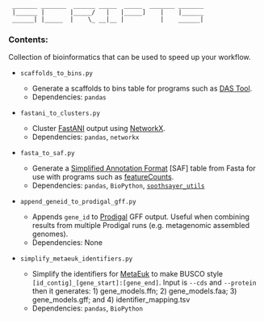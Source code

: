 ```
 _______ _______  ______ _____  _____  _______ _______
 |______ |       |_____/   |   |_____]    |    |______
 ______| |_____  |    \_ __|__ |          |    ______|

```
### Contents:
Collection of bioinformatics that can be used to speed up your workflow.

* `scaffolds_to_bins.py`
	- Generate a scaffolds to bins table for programs such as [DAS Tool](https://github.com/cmks/DAS_Tool).
	- Dependencies: `pandas`
	
* `fastani_to_clusters.py`
	- Cluster [FastANI](https://github.com/ParBLiSS/FastANI) output using [NetworkX](https://github.com/networkx/networkx).
	- Dependencies: `pandas`, `networkx`

* `fasta_to_saf.py`
	- Generate a [Simplified Annotation Format](https://rdrr.io/bioc/Rsubread/man/featureCounts.html) [SAF] table from Fasta for use with programs such as [featureCounts](http://subread.sourceforge.net/).
	- Dependencies: `pandas`, `BioPython`, [`soothsayer_utils`](https://github.com/jolespin/soothsayer_utils)

* `append_geneid_to_prodigal_gff.py`
	- Appends `gene_id` to [Prodigal](https://github.com/hyattpd/Prodigal) GFF output.  Useful when combining results from multiple Prodigal runs (e.g. metagenomic assembled genomes). 
	- Dependencies: None

* `simplify_metaeuk_identifiers.py`
	- Simplify the identifiers for [MetaEuk](https://github.com/soedinglab/metaeuk) to make BUSCO style `[id_contig]_[gene_start]:[gene_end]`. Input is `--cds` and `--protein` then it generates: 1) gene\_models.ffn; 2) gene\_models.faa; 3) gene\_models.gff; and 4) identifier\_mapping.tsv
	- Dependencies: `pandas`, `BioPython`